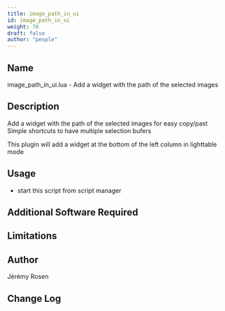 ```yaml
---
title: image_path_in_ui
id: image_path_in_ui
weight: 70
draft: false
author: "people"
---
```


## Name

image_path_in_ui.lua - Add a widget with the path of the selected images

## Description

Add a widget with the path of the selected images for easy copy/past
Simple shortcuts to have multiple selection bufers

This plugin will add a widget at the bottom of the left column in lighttable mode

## Usage

* start this script from script manager

## Additional Software Required


## Limitations


## Author

Jérémy Rosen

## Change Log
